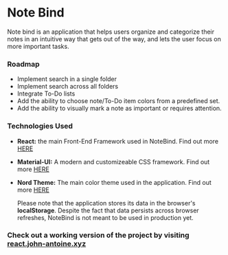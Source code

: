 # Note Bind

Note bind is an application that helps users organize and categorize their notes in an intuitive way that gets out of the way, and lets the user focus on more important tasks.

### Roadmap

- Implement search in a single folder
- Implement search across all folders
- Integrate To-Do lists
- Add the ability to choose note/To-Do item colors from a predefined set.
- Add the ability to visually mark a note as important or requires attention.

### Technologies Used

- **React:** the main Front-End Framework used in NoteBind. Find out more [HERE](https://material-ui.com/)
- **Material-UI:** A modern and customizeable CSS framework. Find out more [HERE](https://material-ui.com/)
- **Nord Theme:** The main color theme used in the application. Find out more [HERE](https://www.nordtheme.com/)

  Please note that the application stores its data in the browser's **localStorage**. Despite the fact that data persists across browser refreshes, NoteBind is not meant to be used in production yet.

### Check out a working version of the project by visiting [react.john-antoine.xyz](https://react.john-antoine.xyz)
